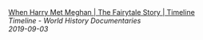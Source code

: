 <!--2024-07-21 00:18:13-->
<div class="yb">
  <a class="nodecor" href="/posts.html?istoriya/when_harry_met_meghan_the_fairytale_story_timeline">
    <img class="preview" data-videoid="utWGzuvM9KM" src="https://i.ytimg.com/vi/utWGzuvM9KM/hqdefault.jpg" align="middle" alt="">
  </a>
  <div class="inlbl text">
    <a class="nodecor" href="/posts.html?istoriya/when_harry_met_meghan_the_fairytale_story_timeline">When Harry Met Meghan | The Fairytale Story | Timeline</a><br>
    <i class="smaller2">Timeline - World History Documentaries</i><br>
    <i class="smaller3">2019-09-03</i>
  </div>
</div>
